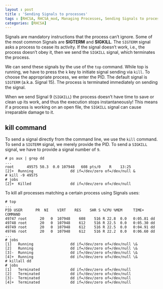 ```yaml
---
layout : post
title : 'Sending Signals to processes'
tags : [RHCSA, RHCSA_mod, Managing Processes, Sending Signals to processes]
categories: [RHCSA]
---
```



Signals are mandatory instructions that the process can’t ignore. Some
of the most common Signals are **SIGTERM** and **SIGKILL**. The
`SIGTERM` signal asks a process to cease its activity. If the signal
doesn’t work, i.e., the process doesn’t obey it, then we send the
`SIGKILL` signal, which terminates the process.

We can send these signals by the use of the `top` command. While top is
running, we have to press the `k` key to initiate signal sending via
`kill`. To choose the appropriate process, we enter the PID. The default
signal is `SIGTERM` (a.k.a. Signal 15). The process is terminated
immediately on sending the signal.

When we send Signal 9 (`SIGKILL`) the process doesn’t have time to save
or clean up its work, and thus the execution stops instantaneously\!
This means if a process is working on an open file, the `SIGKILL` signal
can cause irreparable damage to it.

## kill command

To send a signal directly from the command line, we use the `kill`
command. To send a `SIGTERM` signal, we merely provide the PID. To send
a `SIGKILL` signal, we have to provide a signal number of `9`.

``` console
# ps aux | grep dd
...
root      49575 50.3  0.0 107948   608 pts/0    R    13:25
[2]+  Running                 dd if=/dev/zero of=/dev/null &
# kill -9 49575
# jobs
[2]+  Killed                  dd if=/dev/zero of=/dev/null
```

To kill all processes matching a certain process using Signals uses:

``` console
# top
...
PID USER      PR  NI    VIRT    RES    SHR S %CPU %MEM     TIME+ COMMAND
49747 root      20   0  107948    608    516 R 22.8  0.0   0:05.81 dd
49748 root      20   0  107948    612    516 R 22.5  0.0   0:05.30 dd
49749 root      20   0  107948    612    516 R 22.5  0.0   0:04.91 dd
49746 root      20   0  107948    612    516 R 22.2  0.0   0:06.60 dd
...
# jobs
[1]   Running                 dd if=/dev/zero of=/dev/null \&
[2]   Running                 dd if=/dev/zero of=/dev/null \&
[3]-  Running                 dd if=/dev/zero of=/dev/null \&
[4]+  Running                 dd if=/dev/zero of=/dev/null \&
# killall dd
# jobs
[1]   Terminated              dd if=/dev/zero of=/dev/null
[2]   Terminated              dd if=/dev/zero of=/dev/null
[3]-  Terminated              dd if=/dev/zero of=/dev/null
[4]+  Terminated              dd if=/dev/zero of=/dev/null
```

